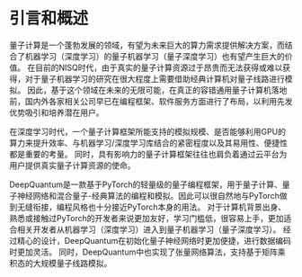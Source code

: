 # 引言和概述

量子计算是一个蓬勃发展的领域，有望为未来巨大的算力需求提供解决方案，而结合了机器学习（深度学习）的量子机器学习（量子深度学习）也有望产生巨大的价值。 在目前的NISQ时代，由于真实的量子计算资源过于昂贵而无法获得或难以获得，对于量子机器学习的研究在很大程度上需要借助经典计算机对量子线路进行模拟。 因此，基于这个领域在未来的无限可能，在真正的容错通用量子计算机落地前，国内外各家相关公司早已在编程框架、软件服务方面进行了布局，以利用先发优势吸引和培养潜在用户。

在深度学习时代，一个量子计算框架所能支持的模拟规模、是否能够利用GPU的算力来提升效率、与机器学习/深度学习库结合的紧密程度以及其易用性、便捷性都是重要的考量。 同时，具有影响力的量子计算框架往往也肩负着通过云平台为用户提供真实量子计算资源的使命。

DeepQuantum是一款基于PyTorch的轻量级的量子编程框架，用于量子计算、量子神经网络和混合量子-经典算法的编程和模拟。因此可以很自然地与PyTorch做到无缝衔接，编程风格也十分接近PyTorch本身的用法。 对于计算机背景出身、熟悉或接触过PyTorch的开发者来说更加友好，学习门槛低，很容易上手，更加适合相关开发者从机器学习（深度学习）进入到量子机器学习（量子深度学习）。 经过精心的设计，DeepQuantum在初始化量子神经网络时更加便捷，进行数据编码时更加灵活。 同时，DeepQuantum中也实现了张量网络算法，支持基于矩阵乘积态的大规模量子线路模拟。